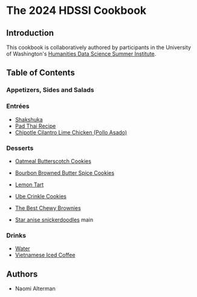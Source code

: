 # The 2024 HDSSI Cookbook

## Introduction

This cookbook is collaboratively authored by participants in the University of Washington's [Humanities Data Science Summer Institute](https://humanitiesdatalab.ds.lib.uw.edu/).

## Table of Contents

### Appetizers, Sides and Salads


### Entrées
- [Shakshuka](Entrees/Shakshuka.md)
- [Pad Thai Recipe](Entrees/SB-pad-thai-recipe.md)
- [Chipotle Cilantro Lime Chicken (Pollo Asado)](Entrees/chipotle-chicken.md)

### Desserts
- [Oatmeal Butterscotch Cookies](Desserts/oatmeal-butterscotch-cookies.md)
- [Bourbon Browned Butter Spice Cookies](Desserts/bourbon-browned-butter-spice-cookies.md)
- [Lemon Tart](Desserts/LemonTart.txt)

- [Ube Crinkle Cookies](Desserts/ube-crinkle-cookies.md)
- [The Best Chewy Brownies](Desserts/chewy-brownies.md)
- [Star anise snickerdoodles](Desserts/snickerdoodles.md)
main

### Drinks
- [Water](Drinks/water.md)
- [Vietnamese Iced Coffee](Drinks/viet-coffee.md)

## Authors

- Naomi Alterman

